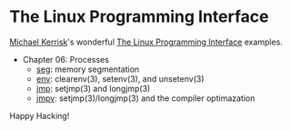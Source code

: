 # The Linux Programming Interface

[Michael Kerrisk]'s wonderful [The Linux Programming Interface] examples.

- Chapter 06: Processes
  - [seg](ch06/seg.c): memory segmentation
  - [env](ch06/env.c): clearenv(3), setenv(3), and unsetenv(3)
  - [jmp](ch06/jmp.c): setjmp(3) and longjmp(3)
  - [jmpv](ch06/jmpv.c): setjmp(3)/longjmp(3) and the compiler optimazation

Happy Hacking!

[michael kerrisk]: http://man7.org/mtk/index.html
[the linux programming interface]: http://man7.org/tlpi/
